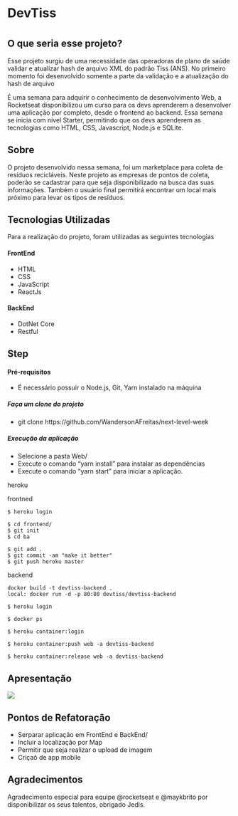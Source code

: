<h1>DevTiss<h1>

<h2>O que seria esse projeto?</h2>
<p>Esse projeto surgiu de uma necessidade das operadoras de plano de saúde validar e atualizar hash de arquivo XML do padrão Tiss (ANS). No primeiro momento foi desenvolvido somente a parte da validação e a atualização do hash de arquivo</p>

<p>É uma semana para adquirir o conhecimento de desenvolvimento Web, a Rocketseat disponibilizou um curso para os devs aprenderem a desenvolver uma aplicação por completo, desde o frontend ao backend. Essa semana se inicia com nível Starter, permitindo que os devs aprenderem as tecnologias como HTML, CSS, Javascript, Node.js e SQLite.</p>

<h2>Sobre</h2>
<p>
O projeto desenvolvido nessa semana, foi um marketplace para coleta de resíduos recicláveis. Neste projeto as empresas de pontos de coleta, poderão se cadastrar para que seja disponibilizado na busca das suas informações. Também o usuário final permitirá encontrar um local mais próximo para levar os tipos de resíduos.
</p>

<h2>Tecnologias Utilizadas</h2>
<p>Para a realização do projeto, foram utilizadas as seguintes tecnologias</p>

<h4>FrontEnd</h4>
<ul>
  <li>HTML</li>
  <li>CSS</li>
  <li>JavaScript</li>
  <li>ReactJs</li>
</ul>

<h4>BackEnd</h4>
<ul>
  <li>DotNet Core</li>
  <li>Restful</li>
</ul>

<h2>Step</h2>
 
<h4>Pré-requisitos</h4>
<ul><li>É necessário possuir o Node.js, Git, Yarn instalado na máquina</li></ul>

<h5>Faça um clone do projeto</h5>
<ul><li>git clone https://github.com/WandersonAFreitas/next-level-week</li></ul>

<h5>Execução da aplicação</h5>
<ul>
  <li>Selecione a pasta Web/</li>
  <li>Execute o comando “yarn install” para instalar as dependências</li>
  <li>Execute o comando “yarn start” para iniciar a aplicação.</li>
</ul>

heroku 

frontned

    $ heroku login

    $ cd frontend/
    $ git init
    $ cd ba

    $ git add .
    $ git commit -am "make it better"
    $ git push heroku master

backend
    
    docker build -t devtiss-backend .
    local: docker run -d -p 80:80 devtiss/devtiss-backend

    $ heroku login

    $ docker ps

    $ heroku container:login

    $ heroku container:push web -a devtiss-backend

    $ heroku container:release web -a devtiss-backend


<h2>Apresentação</h2>
<img src="https://user-images.githubusercontent.com/14041111/83968224-088d5280-a89e-11ea-860e-7e95770985c4.gif">

<h2>Pontos de Refatoração</h2>
<ul>
  <li>Serparar aplicação em FrontEnd e BackEnd/</li>
  <li>Incluir a localização por Map</li>
  <li>Permitir que seja realizar o upload de imagem</li>
  <li>Criçaõ de app mobile</li>
</ul>

<h2>Agradecimentos</h2>
<p>Agradecimento especial para equipe @rocketseat e @maykbrito por disponibilizar os seus talentos, obrigado Jedis.<p>

